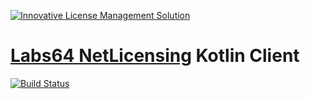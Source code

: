 <a href="https://netlicensing.io"><img src="https://netlicensing.io/img/netlicensing-stage-twitter.jpg" alt="Innovative License Management Solution"></a>

# [Labs64 NetLicensing](https://netlicensing.io) Kotlin Client

[![Build Status](https://travis-ci.org/Labs64/NetLicensingClient-kotlin.svg?branch=master)](https://travis-ci.org/Labs64/NetLicensingClient-kotlin)
